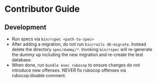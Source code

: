 # Contributor Guide

## Development

- Run specs via `bin/rspec <path-to-spec>`
- After adding a migration, do not run `bin/rails db:migrate`. Instead
  delete the directory `spec/dummy/*`. Invoking `bin/rspec` will
  re-generate the dummy up including the new migration and re-create
  the test database.
- When done, run `bundle exec rubocop` to ensure changes do not
  introduce new offenses. NEVER fix rubocop offenses via
  rubocop:disable comment.

